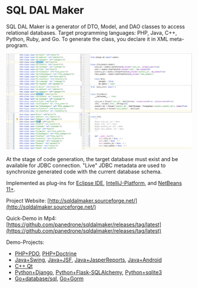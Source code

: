 # SQL DAL Maker
SQL DAL Maker is a generator of DTO, Model, and DAO classes to access relational databases. Target programming languages: PHP, Java, C++, Python, Ruby, and Go. To generate the class, you declare it in XML meta-program.

![SQL DAL Maker](sdm_dj-sa.png)

At the stage of code generation, the target database must exist and be available for JDBC connection.
"Live" JDBC metadata are used to synchronize generated code with the current database schema.

Implemented as plug-ins for [Eclipse IDE](http://marketplace.eclipse.org/content/sql-dal-maker), [IntelliJ-Platform](http://plugins.jetbrains.com/plugin/7092), and [NetBeans 11+](https://github.com/panedrone/sqldalmaker/releases/tag/latest).

Project Website: [http://sqldalmaker.sourceforge.net/](http://sqldalmaker.sourceforge.net/)

Quick-Demo in Mp4: [https://github.com/panedrone/sqldalmaker/releases/tag/latest](https://github.com/panedrone/sqldalmaker/releases/tag/latest)

Demo-Projects:
* [PHP+PDO](https://github.com/panedrone/sdm_demo_php_todolist), [PHP+Doctrine](https://github.com/panedrone/sdm_demo_todolist_php_doctrine)
* [Java+Swing](https://github.com/panedrone/sdm_demo_swing_thesaurus), [Java+JSF](https://github.com/panedrone/sdm_demo_jsf_todolist), [Java+JasperReports](https://github.com/panedrone/sdm_demo_jasper_reports_northwindEF), [Java+Android](https://github.com/panedrone/sdm_demo_android_thesaurus)
* [C++ Qt](https://github.com/panedrone/sdm_demo_qt6_thesaurus)
* [Python+Django](https://github.com/panedrone/sdm_demo_django_todolist_sqlite3), [Python+Flask-SQLAlchemy](https://github.com/panedrone/sdm_demo_flask_sqlalchemy_todolist), [Python+sqlite3](https://github.com/panedrone/sdm_demo_python_tkinter_github_stat)
* [Go+database/sql](https://github.com/panedrone/sdm_demo_go_todolist), [Go+Gorm](https://github.com/panedrone/sdm_demo_gorm_todolist)
